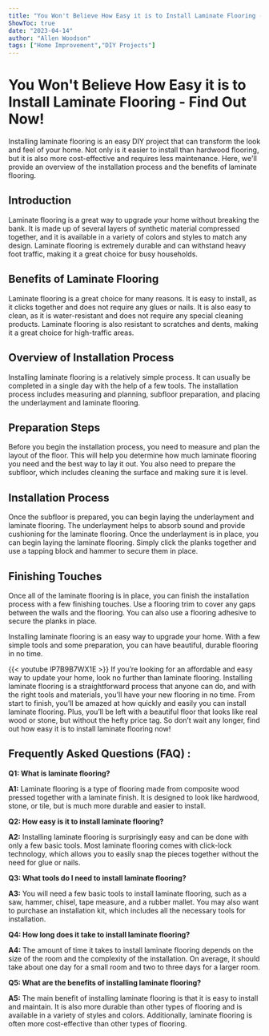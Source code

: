 ```yaml
---
title: "You Won't Believe How Easy it is to Install Laminate Flooring - Find Out Now!"
ShowToc: true 
date: "2023-04-14"
author: "Allen Woodson" 
tags: ["Home Improvement","DIY Projects"]
---
```

# You Won't Believe How Easy it is to Install Laminate Flooring - Find Out Now!

Installing laminate flooring is an easy DIY project that can transform the look and feel of your home. Not only is it easier to install than hardwood flooring, but it is also more cost-effective and requires less maintenance. Here, we'll provide an overview of the installation process and the benefits of laminate flooring.

## Introduction

Laminate flooring is a great way to upgrade your home without breaking the bank. It is made up of several layers of synthetic material compressed together, and it is available in a variety of colors and styles to match any design. Laminate flooring is extremely durable and can withstand heavy foot traffic, making it a great choice for busy households.

## Benefits of Laminate Flooring

Laminate flooring is a great choice for many reasons. It is easy to install, as it clicks together and does not require any glues or nails. It is also easy to clean, as it is water-resistant and does not require any special cleaning products. Laminate flooring is also resistant to scratches and dents, making it a great choice for high-traffic areas.

## Overview of Installation Process

Installing laminate flooring is a relatively simple process. It can usually be completed in a single day with the help of a few tools. The installation process includes measuring and planning, subfloor preparation, and placing the underlayment and laminate flooring.

## Preparation Steps

Before you begin the installation process, you need to measure and plan the layout of the floor. This will help you determine how much laminate flooring you need and the best way to lay it out. You also need to prepare the subfloor, which includes cleaning the surface and making sure it is level.

## Installation Process

Once the subfloor is prepared, you can begin laying the underlayment and laminate flooring. The underlayment helps to absorb sound and provide cushioning for the laminate flooring. Once the underlayment is in place, you can begin laying the laminate flooring. Simply click the planks together and use a tapping block and hammer to secure them in place.

## Finishing Touches

Once all of the laminate flooring is in place, you can finish the installation process with a few finishing touches. Use a flooring trim to cover any gaps between the walls and the flooring. You can also use a flooring adhesive to secure the planks in place.

Installing laminate flooring is an easy way to upgrade your home. With a few simple tools and some preparation, you can have beautiful, durable flooring in no time.

{{< youtube lP7B9B7WX1E >}} 
If you’re looking for an affordable and easy way to update your home, look no further than laminate flooring. Installing laminate flooring is a straightforward process that anyone can do, and with the right tools and materials, you’ll have your new flooring in no time. From start to finish, you’ll be amazed at how quickly and easily you can install laminate flooring. Plus, you’ll be left with a beautiful floor that looks like real wood or stone, but without the hefty price tag. So don’t wait any longer, find out how easy it is to install laminate flooring now!

## Frequently Asked Questions (FAQ) :
**Q1: What is laminate flooring?**

**A1:** Laminate flooring is a type of flooring made from composite wood pressed together with a laminate finish. It is designed to look like hardwood, stone, or tile, but is much more durable and easier to install.

**Q2: How easy is it to install laminate flooring?**

**A2:** Installing laminate flooring is surprisingly easy and can be done with only a few basic tools. Most laminate flooring comes with click-lock technology, which allows you to easily snap the pieces together without the need for glue or nails.

**Q3: What tools do I need to install laminate flooring?**

**A3:** You will need a few basic tools to install laminate flooring, such as a saw, hammer, chisel, tape measure, and a rubber mallet. You may also want to purchase an installation kit, which includes all the necessary tools for installation.

**Q4: How long does it take to install laminate flooring?**

**A4:** The amount of time it takes to install laminate flooring depends on the size of the room and the complexity of the installation. On average, it should take about one day for a small room and two to three days for a larger room.

**Q5: What are the benefits of installing laminate flooring?**

**A5:** The main benefit of installing laminate flooring is that it is easy to install and maintain. It is also more durable than other types of flooring and is available in a variety of styles and colors. Additionally, laminate flooring is often more cost-effective than other types of flooring.





